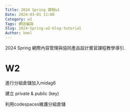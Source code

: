 ```yaml
---
Title: 2024 Spring 課程w1
Date: 2024-03-01 11:00
Category: w1
Tags: 網誌編寫
Slug: 2024-Spring-w2-blog-tutorial
Author: kmol
---
```


2024 Spring 網際內容管理與協同產品設計實習課程教學導引.

<!-- PELICAN_END_SUMMARY -->
# W2
進行分組倉儲加入midag6

建立 private & public (key)

利用codespaces維護分組倉儲
